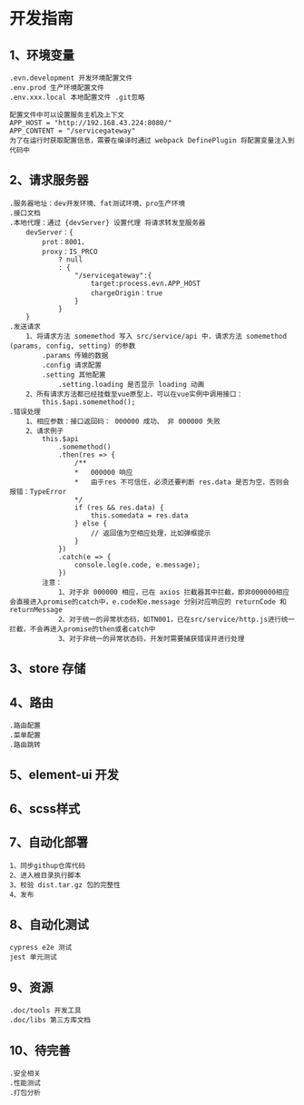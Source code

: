# 开发指南

## 1、环境变量
    .evn.development 开发环境配置文件
    .env.prod 生产环境配置文件
    .env.xxx.local 本地配置文件 .git忽略

    配置文件中可以设置服务主机及上下文
    APP_HOST = "http://192.168.43.224:8080/"
    APP_CONTENT = "/servicegateway"
    为了在运行时获取配置信息，需要在编译时通过 webpack DefinePlugin 将配置变量注入到代码中

## 2、请求服务器
    .服务器地址：dev开发环境、fat测试环境、pro生产环境
    .接口文档
    .本地代理：通过 {devServer} 设置代理 将请求转发至服务器
        devServer：{
            prot：8001，
            proxy：IS_PRCO
                ? null
                : {
                    "/servicegateway":{
                        target:process.evn.APP_HOST
                        chargeOrigin：true
                    }
                }
        }
    .发送请求
        1、将请求方法 somemethod 写入 src/service/api 中，请求方法 somemethod (params, config, setting) 的参数
            .params 传输的数据
            .config 请求配置
            .setting 其他配置
                .setting.loading 是否显示 loading 动画
        2、所有请求方法都已经挂载至vue原型上，可以在vue实例中调用接口：
            this.$api.somemethod();
    .错误处理
        1、相应参数：接口返回码： 000000 成功、 非 000000 失败
        2、请求例子
            this.$api
                .somemethod()
                .then(res => {
                    /**
                    *   000000 响应
                    *   由于res 不可信任，必须还要判断 res.data 是否为空，否则会报错：TypeError
                    */
                    if (res && res.data) {
                        this.somedata = res.data
                    } else {
                        // 返回值为空相应处理，比如弹框提示
                    }
                })
                .catch(e => {
                    console.log(e.code, e.message);
                })
            注意：
                1、对于非 000000 相应，已在 axios 拦截器其中拦截，即非000000相应会直接进入promise的catch中，e.code和e.message 分别对应响应的 returnCode 和returnMessage
                2、对于统一的异常状态码，如TN001，已在src/service/http.js进行统一拦截，不会再进入promise的then或者catch中
                3、对于非统一的异常状态码，开发时需要捕获错误并进行处理
## 3、store 存储

## 4、路由
    .路由配置
    .菜单配置
    .路由跳转
## 5、element-ui 开发
## 6、scss样式
## 7、自动化部署
    1、同步githup仓库代码
    2、进入根目录执行脚本
    3、校验 dist.tar.gz 包的完整性
    4、发布
## 8、自动化测试
    cypress e2e 测试
    jest 单元测试
## 9、资源
    .doc/tools 开发工具
    .doc/libs 第三方库文档
## 10、待完善
    .安全相关
    .性能测试
    .打包分析
